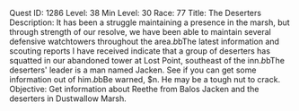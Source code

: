 Quest ID: 1286
Level: 38
Min Level: 30
Race: 77
Title: The Deserters
Description: It has been a struggle maintaining a presence in the marsh, but through strength of our resolve, we have been able to maintain several defensive watchtowers throughout the area.$b$bThe latest information and scouting reports I have received indicate that a group of deserters has squatted in our abandoned tower at Lost Point, southeast of the inn.$b$bThe deserters' leader is a man named Jacken. See if you can get some information out of him.$b$bBe warned, $n. He may be a tough nut to crack.
Objective: Get information about Reethe from Balos Jacken and the deserters in Dustwallow Marsh.

